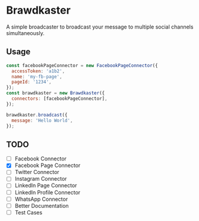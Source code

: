 # Brawdkaster

A simple broadcaster to broadcast your message to multiple social channels simultaneously.

## Usage

```javascript
const facebookPageConnector = new FacebookPageConnector({
  accessToken: 'a1b2',
  name: 'my-fb-page',
  pageId: '1234',
});
const brawdkaster = new Brawdkaster({
  connectors: [facebookPageConnector],
});

brawdkaster.broadcast({
  message: 'Hello World',
});
```

## TODO

- [ ] Facebook Connector
- [x] Facebook Page Connector
- [ ] Twitter Connector
- [ ] Instagram Connector
- [ ] LinkedIn Page Connector
- [ ] LinkedIn Profile Connector
- [ ] WhatsApp Connector
- [ ] Better Documentation
- [ ] Test Cases
